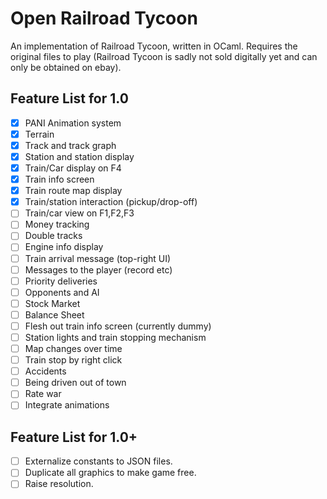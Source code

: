 
# Open Railroad Tycoon

An implementation of Railroad Tycoon, written in OCaml.
Requires the original files to play (Railroad Tycoon is sadly not sold digitally yet and can only be obtained on ebay).

## Feature List for 1.0

- [x] PANI Animation system
- [x] Terrain
- [x] Track and track graph
- [x] Station and station display
- [x] Train/Car display on F4
- [x] Train info screen
- [x] Train route map display
- [x] Train/station interaction (pickup/drop-off)
- [ ] Train/car view on F1,F2,F3
- [ ] Money tracking
- [ ] Double tracks
- [ ] Engine info display
- [ ] Train arrival message (top-right UI)
- [ ] Messages to the player (record etc)
- [ ] Priority deliveries
- [ ] Opponents and AI
- [ ] Stock Market
- [ ] Balance Sheet
- [ ] Flesh out train info screen (currently dummy)
- [ ] Station lights and train stopping mechanism
- [ ] Map changes over time
- [ ] Train stop by right click
- [ ] Accidents
- [ ] Being driven out of town
- [ ] Rate war
- [ ] Integrate animations

## Feature List for 1.0+

- [ ] Externalize constants to JSON files.
- [ ] Duplicate all graphics to make game free.
- [ ] Raise resolution.
